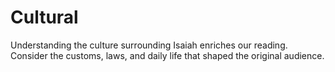 # Cultural

Understanding the culture surrounding Isaiah enriches our reading. Consider the customs, laws, and daily life that shaped the original audience.

